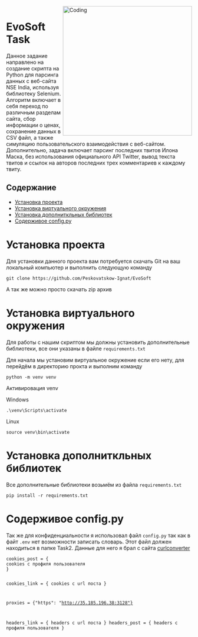 <!DOCTYPE html>
<html>
  <body>
    <img align="right" alt="Coding" width="350" src="https://user-images.githubusercontent.com/113009998/233772381-b051a566-85af-4f28-a6e1-5aa209f37318.png">
    <h1>EvoSoft Task</h1>
    <p>Данное задание направлено на создание скрипта на Python для парсинга данных с веб-сайта NSE India, используя библиотеку Selenium. Алгоритм включает в себя переход по различным разделам сайта, сбор информации о ценах, сохранение данных в CSV файл, а также симуляцию пользовательского взаимодействия с веб-сайтом. Дополнительно, задача включает парсинг последних твитов Илона Маска, без использования официального API Twitter, вывод текста твитов и ссылок на авторов последних трех комментариев к каждому твиту.</p>
    <h2>Содержание</h2>
    <ul>
      <li><a href="#install_p">Установка проекта</a></li>
      <li><a href="#install_v">Установка виртуального окружения</a></li>
      <li><a href="#install_r">Установка дополниткльных библиотек</a></li>
      <li><a href="#config">Содерживое config.py</a></li>
    </ul>
    <h1 id="install_p">Установка проекта</h1>
    <p>Для установки данного проекта вам потребуется скачать Git на ваш локальный компьютер и выполнить следующую команду
    <pre><code>git clone https://github.com/Peskovatskow-Ignat/EvoSoft </code></pre> <p>А так же можно просто скачать zip архив</p>
    <h1 id="install_v">Установка виртуального окружения</h1>
    <p>Для работы с нашим скриптом мы должны установить дополнительные библиотеки, все они указаны в файле <code>requirements.txt</code></p> Для начала мы установим виртуальное окружение если его нету, для перейдём в директорию прокта  и выполним команду <pre><code>python -m venv venv</code></pre>
    Активировация venv
    <p>Windows</p>
    <pre><code>.\venv\Scripts\activate</code></pre>
    <p>Linux</p>
    <pre><code>source venv\bin\activate</code></pre>
    <h1 id="install_r">Установка дополниткльных библиотек</h1>
    <p>Все дополнительные библиотеки возьмём из файла <code>requirements.txt</code></p>
    <pre><code>pip install -r requirements.txt</code></pre>
    <h1 id="config">Содерживое config.py</h1>
    <p>Так же для конфиденциальности я использовал файл <code>config.py</code> так как в файт <code>.env</code> нет возможности записать словарь. Этот файл должен находиться в папке Task2. Данные для него я брал с сайта <a href="https://curlconverter.com/">curlconverter</a></p>
    <pre><code>cookies_post = {
cookies с профиля пользователя
}


cookies_link = {
        cookies с url поста
    }

proxies = {"https": "http://35.185.196.38:3128"}

headers_link = {
        headers с url поста
    }
headers_post = {
    headers с профиля пользователя
}
</code></pre>
